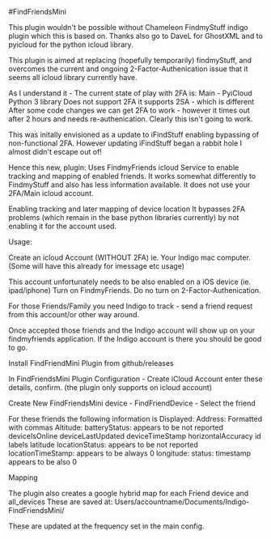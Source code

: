 #FindFriendsMini

This plugin wouldn't be possible without Chameleon FindmyStuff indigo plugin which this is based on.  Thanks also go to DaveL for GhostXML and to pyicloud for the python icloud library.

This plugin is aimed at replacing (hopefully temporarily) findmyStuff, and overcomes the current and ongoing 2-Factor-Authenication issue that it seems all icloud library currently have.

As I understand it - The current state of play with 2FA is:
Main - PyiCloud Python 3 library
Does not support 2FA it supports 2SA - which is different
After some code changes we can get 2FA to work - however it times out after 2 hours and needs re-authenication.
Clearly this isn't going to work.


This was initally envisioned as a update to iFindStuff enabling bypassing of non-functional 2FA.
However updating iFindStuff began a rabbit hole I almost didn't escape out of!

Hence this new, plugin:
Uses FindmyFriends icloud Service to enable tracking and mapping of enabled friends.
It works somewhat differently to FindmyStuff and also has less information available.
It does not use your 2FA/Main icloud account.

Enabling tracking and later mapping of device location
It bypasses 2FA problems (which remain in the base python libraries currently) by not enabling it for the account used.

Usage:

Create an icloud Account (WITHOUT 2FA)  ie.  Your Indigo mac computer.
(Some will have this already for imessage etc usage)

This account unfortunately needs to be also enabled on a iOS device (ie. ipad/iphone) Turn on FindmyFriends.
Do no turn on 2-Factor-Authenication.

For those Friends/Family you need Indigo to track - send a friend request from this account/or other way around.

Once accepted those friends and the Indigo account will show up on your findmyfriends application.  If the Indigo account is there you should be good to go.

Install FindFriendMini Plugin from github/releases

In FindFriendsMini Plugin Configuration - Create iCloud Account enter these details, confirm.
(the plugin only supports on icloud account)

Create New FindFriendsMini device - FindFriendDevice - Select the friend

For these friends the following information is Displayed:
Address:  Formatted with commas
Altitude:
batteryStatus:  appears to be not reported
deviceIsOnline
deviceLastUpdated
deviceTimeStamp
horizontalAccuracy
id
labels
latitude
locationStatus:  appears to be not reported
locationTimeStamp:  appears to be always 0
longitude:
status:
timestamp appears to be also 0

Mapping

The plugin also creates a google hybrid map for each Friend device and all_devices
These are saved at:
Users/accountname/Documents/Indigo-FindFriendsMini/

These are updated at the frequency set in the main config.

